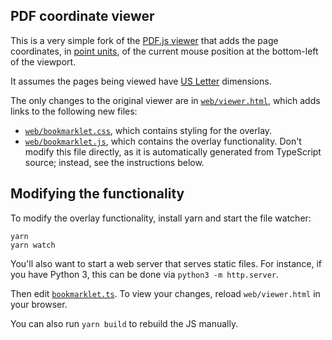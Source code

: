 ## PDF coordinate viewer

This is a very simple fork of the [PDF.js viewer][] that adds the
page coordinates, in [point units][], of the current mouse position
at the bottom-left of the viewport.

It assumes the pages being viewed have [US Letter][] dimensions.

The only changes to the original viewer are in
[`web/viewer.html`](web/viewer.html), which adds links to the following
new files:

* [`web/bookmarklet.css`](web/bookmarklet.css), which contains styling
  for the overlay.
* [`web/bookmarklet.js`](web/bookmarklet.js), which contains the
  overlay functionality. Don't modify this file directly, as it is
  automatically generated from TypeScript source; instead, see the
  instructions below.

## Modifying the functionality

To modify the overlay functionality, install yarn and start
the file watcher:

```
yarn
yarn watch
```

You'll also want to start a web server that serves static files.
For instance, if you have Python 3, this can be done via
`python3 -m http.server`.

Then edit [`bookmarklet.ts`](./bookmarklet.ts). To view your
changes, reload `web/viewer.html` in your browser.

You can also run `yarn build` to rebuild the JS manually.

[PDF.js viewer]: https://mozilla.github.io/pdf.js/getting_started/#download
[point units]: https://en.wikipedia.org/wiki/Point_(typography)
[US Letter]: https://en.wikipedia.org/wiki/Letter_(paper_size)
